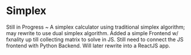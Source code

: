 # Simplex
Still in Progress ~ A simplex calculator using traditional simplex algorithm; may rewrite to use dual simplex algorithm. Added a simple Frontend w/ fxnality up till collecting matrix to solve in JS. Still need to connect the JS frontend with Python Backend. Will later rewrite into a ReactJS app.
